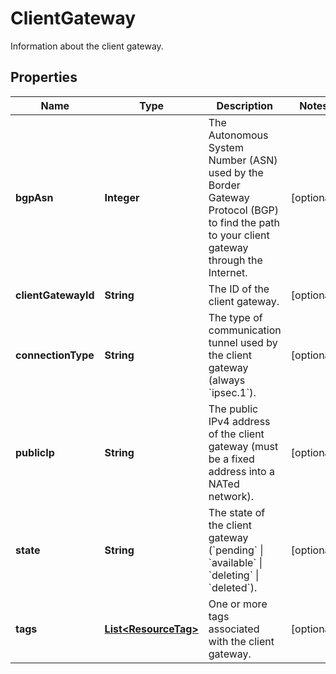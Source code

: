 

# ClientGateway

Information about the client gateway.

## Properties

| Name | Type | Description | Notes |
|------------ | ------------- | ------------- | -------------|
|**bgpAsn** | **Integer** | The Autonomous System Number (ASN) used by the Border Gateway Protocol (BGP) to find the path to your client gateway through the Internet. |  [optional] |
|**clientGatewayId** | **String** | The ID of the client gateway. |  [optional] |
|**connectionType** | **String** | The type of communication tunnel used by the client gateway (always &#x60;ipsec.1&#x60;). |  [optional] |
|**publicIp** | **String** | The public IPv4 address of the client gateway (must be a fixed address into a NATed network). |  [optional] |
|**state** | **String** | The state of the client gateway (&#x60;pending&#x60; \\| &#x60;available&#x60; \\| &#x60;deleting&#x60; \\| &#x60;deleted&#x60;). |  [optional] |
|**tags** | [**List&lt;ResourceTag&gt;**](ResourceTag.md) | One or more tags associated with the client gateway. |  [optional] |



